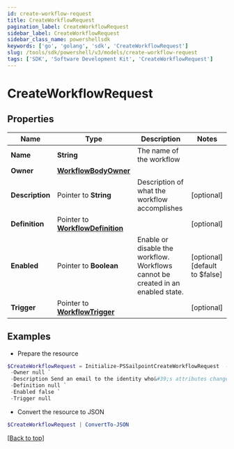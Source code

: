 ```yaml
---
id: create-workflow-request
title: CreateWorkflowRequest
pagination_label: CreateWorkflowRequest
sidebar_label: CreateWorkflowRequest
sidebar_class_name: powershellsdk
keywords: ['go', 'golang', 'sdk', 'CreateWorkflowRequest'] 
slug: /tools/sdk/powershell/v3/models/create-workflow-request
tags: ['SDK', 'Software Development Kit', 'CreateWorkflowRequest']
---
```



# CreateWorkflowRequest

## Properties

Name | Type | Description | Notes
------------ | ------------- | ------------- | -------------
**Name** |  **String** | The name of the workflow | 
**Owner** |  [**WorkflowBodyOwner**](workflow-body-owner) |  | 
**Description** |  Pointer to **String** | Description of what the workflow accomplishes | [optional] 
**Definition** |  Pointer to [**WorkflowDefinition**](workflow-definition) |  | [optional] 
**Enabled** |  Pointer to **Boolean** | Enable or disable the workflow.  Workflows cannot be created in an enabled state. | [optional] [default to $false]
**Trigger** |  Pointer to [**WorkflowTrigger**](workflow-trigger) |  | [optional] 

## Examples

- Prepare the resource
```powershell
$CreateWorkflowRequest = Initialize-PSSailpointCreateWorkflowRequest  -Name Send Email `
 -Owner null `
 -Description Send an email to the identity who&#39;s attributes changed. `
 -Definition null `
 -Enabled false `
 -Trigger null
```

- Convert the resource to JSON
```powershell
$CreateWorkflowRequest | ConvertTo-JSON
```


[[Back to top]](#) 

